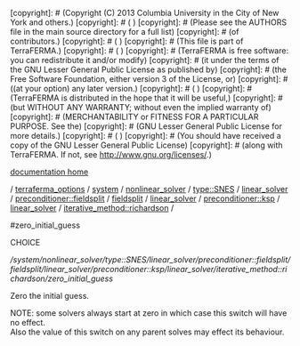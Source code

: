 [copyright]: # (Copyright (C) 2013 Columbia University in the City of New York and others.)
[copyright]: # ( )
[copyright]: # (Please see the AUTHORS file in the main source directory for a full list)
[copyright]: # (of contributors.)
[copyright]: # ( )
[copyright]: # (This file is part of TerraFERMA.)
[copyright]: # ( )
[copyright]: # (TerraFERMA is free software: you can redistribute it and/or modify)
[copyright]: # (it under the terms of the GNU Lesser General Public License as published by)
[copyright]: # (the Free Software Foundation, either version 3 of the License, or)
[copyright]: # ((at your option) any later version.)
[copyright]: # ( )
[copyright]: # (TerraFERMA is distributed in the hope that it will be useful,)
[copyright]: # (but WITHOUT ANY WARRANTY; without even the implied warranty of)
[copyright]: # (MERCHANTABILITY or FITNESS FOR A PARTICULAR PURPOSE. See the)
[copyright]: # (GNU Lesser General Public License for more details.)
[copyright]: # ( )
[copyright]: # (You should have received a copy of the GNU Lesser General Public License)
[copyright]: # (along with TerraFERMA. If not, see <http://www.gnu.org/licenses/>.)

[documentation home](Documentation)

/ [terraferma_options](../../../../../../../../../../../terraferma_options.md) / [system](../../../../../../../../../../system.md) / [nonlinear_solver](../../../../../../../../../nonlinear_solver.md) / [type::SNES](../../../../../../../../type__SNES.md) / [linear_solver](../../../../../../../linear_solver.md) / [preconditioner::fieldsplit](../../../../../../preconditioner__fieldsplit.md) / [fieldsplit](../../../../../fieldsplit.md) / [linear_solver](../../../../linear_solver.md) / [preconditioner::ksp](../../../preconditioner__ksp.md) / [linear_solver](../../linear_solver.md) / [iterative_method::richardson](../iterative_method__richardson.md) /

#zero_initial_guess

CHOICE 

*/system/nonlinear_solver/type::SNES/linear_solver/preconditioner::fieldsplit/fieldsplit/linear_solver/preconditioner::ksp/linear_solver/iterative_method::richardson/zero_initial_guess*

Zero the initial guess.

NOTE: some solvers always start at zero in which case this switch will have no effect.  
Also the value of this switch on any parent solves may effect its behaviour.

[autogenerated]: # (This file was automatically generated from the schema file:/home/cwilson/repos/github/TerraFERMA/TerraFERMA/buckettools/schemas/solvers.rng.)

